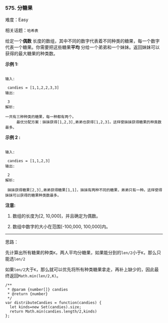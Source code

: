 ### 575. 分糖果

难度：Easy

相关话题：`哈希表`

给定一个**偶数** 长度的数组，其中不同的数字代表着不同种类的糖果，每一个数字代表一个糖果。你需要把这些糖果**平均** 分给一个弟弟和一个妹妹。返回妹妹可以获得的最大糖果的种类数。



**示例 1:** 





```

输入:

 candies = [1,1,2,2,3,3]
输出:

 3
解析:

一共有三种种类的糖果，每一种都有两个。
     最优分配方案：妹妹获得[1,2,3],弟弟也获得[1,2,3]。这样使妹妹获得糖果的种类数最多。

```


**示例 2 :** 





```

输入:

 candies = [1,1,2,3]
输出:

 2
解析:

 妹妹获得糖果[2,3],弟弟获得糖果[1,1]，妹妹有两种不同的糖果，弟弟只有一种。这样使得妹妹可以获得的糖果种类数最多。

```


**注意:** 




1. 数组的长度为[2, 10,000]，并且确定为偶数。

1. 数组中数字的大小在范围[-100,000, 100,000]内。











-----

思路：

先计算出所有糖果的种类`K`，两人平均分糖果，如果能分到的`len/2`小于`K`，那么只能选`len/2`

如果`len/2`大于`K`，那么就可以优先将所有种类糖果拿走，再补上缺少的，因此最终返回`Math.min(len/2,K)`。


```
/**
 * @param {number[]} candies
 * @return {number}
 */
var distributeCandies = function(candies) {
  let kinds=new Set(candies).size;
  return Math.min(candies.length/2,kinds)
};



```

